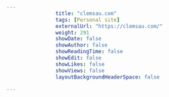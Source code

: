 ---
                title: "clemsau.com"
                tags: [Personal site]
                externalUrl: "https://clemsau.com/"
                weight: 291
                showDate: false
                showAuthor: false
                showReadingTime: false
                showEdit: false
                showLikes: false
                showViews: false
                layoutBackgroundHeaderSpace: false
                ---
